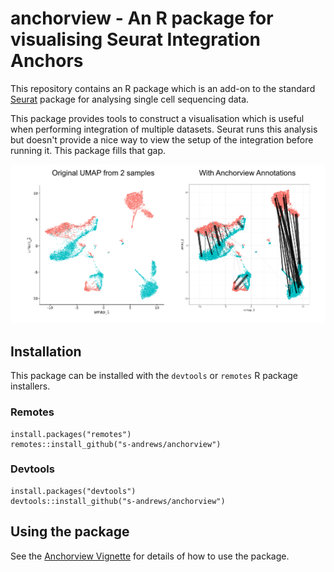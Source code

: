 # anchorview - An R package for visualising Seurat Integration Anchors

This repository contains an R package which is an add-on to the standard [Seurat](https://satijalab.org/seurat/) package for analysing single cell sequencing data.

This package provides tools to construct a visualisation which is useful when performing integration of multiple datasets.  Seurat runs this analysis but doesn't provide a nice way to view the setup of the integration before running it.  This package fills that gap.

![Anchorview Summary](https://raw.githubusercontent.com/s-andrews/anchorview/refs/heads/main/images/anchorview.png)


## Installation

This package can be installed with the `devtools` or `remotes` R package installers.

### Remotes
```
install.packages("remotes")
remotes::install_github("s-andrews/anchorview")
```

### Devtools
```
install.packages("devtools")
devtools::install_github("s-andrews/anchorview")
```

## Using the package
See the [Anchorview Vignette](https://html-preview.github.io/?url=https://github.com/s-andrews/anchorview/raw/refs/heads/main/inst/doc/anchorview.html) for details of how to use the package.


